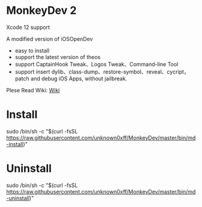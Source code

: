 # MonkeyDev 2

Xcode 12 support

A modified version of iOSOpenDev

* easy to install
* support the latest version of theos
* support CaptainHook Tweak、Logos Tweak、Command-line Tool
* support insert dylib、class-dump、restore-symbol、reveal、cycript，patch and debug iOS Apps, without jailbreak.

Plese Read Wiki: [Wiki](https://github.com/AloneMonkey/MonkeyDev/wiki)


# Install
sudo /bin/sh -c "$(curl -fsSL https://raw.githubusercontent.com/unknown0xff/MonkeyDev/master/bin/md-install)"

# Uninstall
sudo /bin/sh -c "$(curl -fsSL https://raw.githubusercontent.com/unknown0xff/MonkeyDev/master/bin/md-uninstall)"